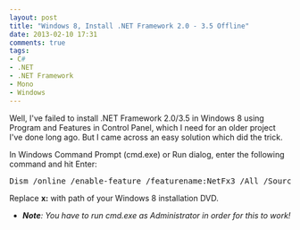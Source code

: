 ```yaml
---
layout: post
title: "Windows 8, Install .NET Framework 2.0 - 3.5 Offline"
date: 2013-02-10 17:31
comments: true
tags:
- C#
- .NET
- .NET Framework
- Mono
- Windows
---
```


Well, I've failed to install .NET Framework 2.0/3.5 in Windows 8 using Program and Features in Control Panel, which I need for an older project I've done long ago. But I came across an easy solution which did the trick.

In Windows Command Prompt (cmd.exe) or Run dialog, enter the following command and hit Enter:

<pre>
Dism /online /enable-feature /featurename:NetFx3 /All /Source:x:\sources\sxs /LimitAccess
</pre>

Replace **x:** with path of your Windows 8 installation DVD.

- _**Note**: You have to run cmd.exe as Administrator in order for this to work!_

<!-- more -->


